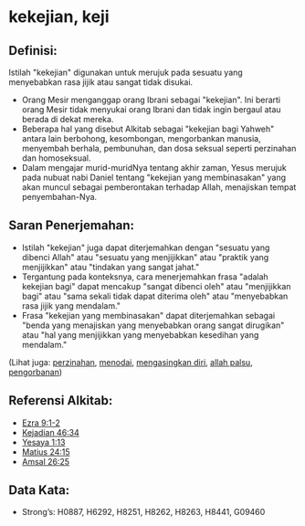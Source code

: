 # kekejian, keji

## Definisi:

Istilah "kekejian" digunakan untuk merujuk pada sesuatu yang menyebabkan rasa jijik atau sangat tidak disukai.

* Orang Mesir menganggap orang Ibrani sebagai "kekejian". Ini berarti orang Mesir tidak menyukai orang Ibrani dan tidak ingin bergaul atau berada di dekat mereka.
* Beberapa hal yang disebut Alkitab sebagai "kekejian bagi Yahweh" antara lain berbohong, kesombongan, mengorbankan manusia, menyembah berhala, pembunuhan, dan dosa seksual seperti perzinahan dan homoseksual.
* Dalam mengajar murid-muridNya tentang akhir zaman, Yesus merujuk pada nubuat nabi Daniel tentang "kekejian yang membinasakan" yang akan muncul sebagai pemberontakan terhadap Allah, menajiskan tempat penyembahan-Nya.

## Saran Penerjemahan:

* Istilah "kekejian" juga dapat diterjemahkan dengan "sesuatu yang dibenci Allah" atau "sesuatu yang menjijikkan" atau "praktik yang menjijikkan" atau "tindakan yang sangat jahat."
* Tergantung pada konteksnya, cara menerjemahkan frasa "adalah kekejian bagi" dapat mencakup "sangat dibenci oleh" atau "menjijikkan bagi" atau "sama sekali tidak dapat diterima oleh" atau "menyebabkan rasa jijik yang mendalam."
* Frasa "kekejian yang membinasakan" dapat diterjemahkan sebagai "benda yang menajiskan yang menyebabkan orang sangat dirugikan" atau "hal yang menjijikkan yang menyebabkan kesedihan yang mendalam."

(Lihat juga: [perzinahan](../kt/kt/adultery.md), [menodai](../other/desecrate.md), [mengasingkan diri](../other/desolate.md), [allah palsu](../kt/falsegod.md), [pengorbanan](../other/sacrifice.md))

## Referensi Alkitab:

* [Ezra 9:1-2](rc://en/tn/help/ezr/09/01)
* [Kejadian 46:34](rc://en/tn/help/gen/46/34)
* [Yesaya 1:13](rc://en/tn/help/isa/01/13)
* [Matius 24:15](rc://en/tn/help/mat/24/15)
* [Amsal 26:25](rc://en/tn/help/pro/26/25)

## Data Kata:

* Strong’s: H0887, H6292, H8251, H8262, H8263, H8441, G09460
